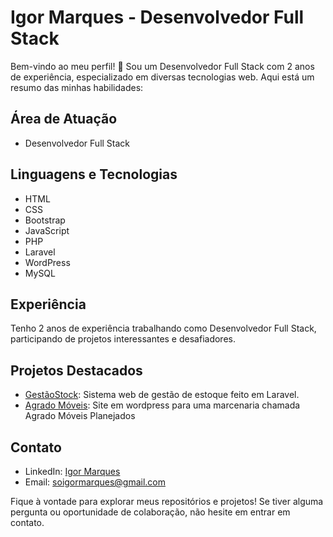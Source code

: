 # Igor Marques - Desenvolvedor Full Stack

Bem-vindo ao meu perfil! 👋 Sou um Desenvolvedor Full Stack com 2 anos de experiência, especializado em diversas tecnologias web. Aqui está um resumo das minhas habilidades:

## Área de Atuação
- Desenvolvedor Full Stack

## Linguagens e Tecnologias
- HTML
- CSS
- Bootstrap
- JavaScript
- PHP
- Laravel
- WordPress
- MySQL

## Experiência
Tenho 2 anos de experiência trabalhando como Desenvolvedor Full Stack, participando de projetos interessantes e desafiadores.

## Projetos Destacados
- [GestãoStock](https://github.com/imarqueso/gestao_stock): Sistema web de gestão de estoque feito em Laravel.
- [Agrado Móveis](https://agradoplanejados.com.br/): Site em wordpress para uma marcenaria chamada Agrado Móveis Planejados

## Contato
- LinkedIn: [Igor Marques](https://www.linkedin.com/in/igormarkz/)
- Email: soigormarques@gmail.com

Fique à vontade para explorar meus repositórios e projetos! Se tiver alguma pergunta ou oportunidade de colaboração, não hesite em entrar em contato.
